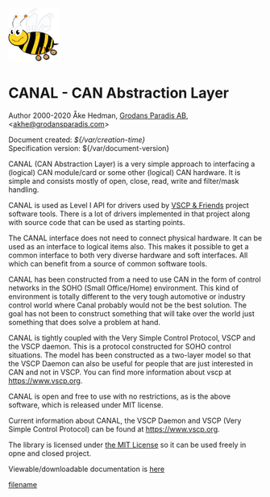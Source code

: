 # ![](/assets/logo_100.png)

# CANAL - CAN Abstraction Layer

Author 2000-2020 Åke Hedman, [Grodans Paradis AB](http://www.grodansparadis.com), &lt;[akhe@grodansparadis.com](mailto:akhe@grodansparadis.com)&gt;

Document created: *${/var/creation-time}*  
Specification version: ${/var/document-version} 

CANAL (CAN Abstraction Layer) is a very simple approach to interfacing a (logical) CAN module/card or some other (logical) CAN hardware. It is simple and consists mostly of open, close, read, write and filter/mask handling.

CANAL is used as Level I API for drivers used by [VSCP & Friends](https://www,vscp.org) project software tools. There is a lot of drivers implemented in that project along with source code that can be used as starting points.

The CANAL interface does not need to connect physical hardware. It can be used as an interface to logical items also. This makes it possible to get a common interface to both very diverse hardware and soft interfaces. All which can benefit from a source of common software tools.

CANAL has been constructed from a need to use CAN in the form of control networks in the SOHO (Small Office/Home) environment. This kind of environment is totally different to the very tough automotive or industry control world where Canal probably would not be the best solution. The goal has not been to construct something that will take over the world just something that does solve a problem at hand.

CANAL is tightly coupled with the Very Simple Control Protocol, VSCP and the VSCP daemon. This is a protocol constructed for SOHO control situations. The model has been constructed as a two-layer model so that the VSCP Daemon can also be useful for people that are just  interested in CAN and not in VSCP. You can find more information about vscp at https://www.vscp.org.

CANAL is open and free to use with no restrictions, as is the above software, which is released under MIT license.

Current information about CANAL, the VSCP Daemon and VSCP (Very Simple Control Protocol) can be found at https://www.vscp.org.

The library is licensed under [the  MIT License](https://opensource.org/licenses/MIT) so it can be used freely in opne and closed project.

Viewable/downloadable documentation is [here](https://docs.vscp.org/#canal)

[filename](./bottom_copyright.md ':include')
